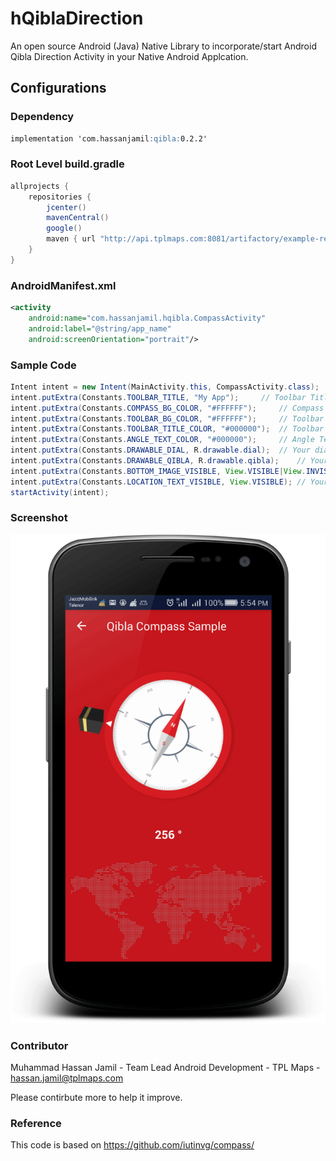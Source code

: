 # hQiblaDirection

An open source Android (Java) Native Library to incorporate/start Android Qibla Direction Activity in your Native Android Applcation.


## Configurations
### Dependency
```markdown
implementation 'com.hassanjamil:qibla:0.2.2'
```
### Root Level build.gradle
``` groovy
allprojects {
    repositories {
        jcenter()
        mavenCentral()
        google()
        maven { url "http://api.tplmaps.com:8081/artifactory/example-repo-local/" }
    }
}
```
### AndroidManifest.xml
``` xml
<activity
	android:name="com.hassanjamil.hqibla.CompassActivity"
	android:label="@string/app_name"
	android:screenOrientation="portrait"/>
```
### Sample Code
``` java
Intent intent = new Intent(MainActivity.this, CompassActivity.class);
intent.putExtra(Constants.TOOLBAR_TITLE, "My App");		// Toolbar Title
intent.putExtra(Constants.COMPASS_BG_COLOR, "#FFFFFF");		// Compass background color
intent.putExtra(Constants.TOOLBAR_BG_COLOR, "#FFFFFF");		// Toolbar Background color
intent.putExtra(Constants.TOOLBAR_TITLE_COLOR, "#000000");	// Toolbar Title color
intent.putExtra(Constants.ANGLE_TEXT_COLOR, "#000000");		// Angle Text color
intent.putExtra(Constants.DRAWABLE_DIAL, R.drawable.dial);	// Your dial drawable resource
intent.putExtra(Constants.DRAWABLE_QIBLA, R.drawable.qibla); 	// Your qibla indicator drawable resource
intent.putExtra(Constants.BOTTOM_IMAGE_VISIBLE, View.VISIBLE|View.INVISIBLE|View.GONE);	// Bottom Image visibility
intent.putExtra(Constants.LOCATION_TEXT_VISIBLE, View.VISIBLE); // Your location text on bottom
startActivity(intent);
```
### Screenshot
![Preview](Screenshots/preview.png?raw=true "Preview")

### Contributor
Muhammad Hassan Jamil - Team Lead Android Development - TPL Maps - hassan.jamil@tplmaps.com

Please contirbute more to help it improve.

### Reference
This code is based on https://github.com/iutinvg/compass/
